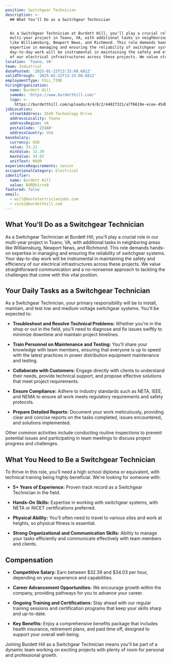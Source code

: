 ```yaml
---
position: Switchgear Technician
description: >-
  ## What You'll Do as a Switchgear Technician


  As a Switchgear Technician at Burdett Hill, you'll play a crucial role in our
  multi-year project in Toano, VA, with additional tasks in neighboring areas
  like Williamsburg, Newport News, and Richmond. This role demands hands-on
  expertise in managing and ensuring the reliability of switchgear systems. Your
  day-to-day work will be instrumental in maintaining the safety and efficiency
  of our electrical infrastructures across these projects. We value str...
location: 'Toano, VA'
team: Industrial
datePosted: '2025-01-23T13:33:08.681Z'
validThrough: '2025-02-22T13:33:08.681Z'
employmentType: FULL_TIME
hiringOrganization:
  name: Burdett Hill
  sameAs: 'https://www.burdetthill.com/'
  logo: >-
    https://burdetthill.com/uploads/4/4/8/2/44827321/a7f6619e-ecee-45db-ac13-7b1bffe6602c-4-5005-c.jpeg
jobLocation:
  streetAddress: 3549 Technology Drive
  addressLocality: Toano
  addressRegion: VA
  postalCode: '23168'
  addressCountry: USA
baseSalary:
  currency: USD
  value: 33.21
  minValue: 32.39
  maxValue: 34.03
  unitText: HOUR
experienceRequirements: senior
occupationalCategory: Electrical
identifier:
  name: Burdett Hill
  value: BURDh1rrw9
featured: false
email:
  - will@bestelectricianjobs.com
  - vicki@burdetthill.com
---
```




## What You'll Do as a Switchgear Technician

As a Switchgear Technician at Burdett Hill, you'll play a crucial role in our multi-year project in Toano, VA, with additional tasks in neighboring areas like Williamsburg, Newport News, and Richmond. This role demands hands-on expertise in managing and ensuring the reliability of switchgear systems. Your day-to-day work will be instrumental in maintaining the safety and efficiency of our electrical infrastructures across these projects. We value straightforward communication and a no-nonsense approach to tackling the challenges that come with this vital position.

## Your Daily Tasks as a Switchgear Technician

As a Switchgear Technician, your primary responsibility will be to install, maintain, and test low and medium voltage switchgear systems. You'll be expected to:

- **Troubleshoot and Resolve Technical Problems:** Whether you're in the shop or out in the field, you'll need to diagnose and fix issues swiftly to minimize downtime and maintain project timelines.
  
- **Train Personnel on Maintenance and Testing:** You'll share your knowledge with team members, ensuring that everyone is up to speed with the latest practices in power distribution equipment maintenance and testing.
  
- **Collaborate with Customers:** Engage directly with clients to understand their needs, provide technical support, and propose effective solutions that meet project requirements.

- **Ensure Compliance:** Adhere to industry standards such as NETA, IEEE, and NEMA to ensure all work meets regulatory requirements and safety protocols.

- **Prepare Detailed Reports:** Document your work meticulously, providing clear and concise reports on the tasks completed, issues encountered, and solutions implemented.

Other common activities include conducting routine inspections to prevent potential issues and participating in team meetings to discuss project progress and challenges.

## What You Need to Be a Switchgear Technician

To thrive in this role, you'll need a high school diploma or equivalent, with technical training being highly beneficial. We're looking for someone with:

- **5+ Years of Experience:** Proven track record as a Switchgear Technician in the field.
  
- **Hands-On Skills:** Expertise in working with switchgear systems, with NETA or NICET certifications preferred.
  
- **Physical Ability:** You'll often need to travel to various sites and work at heights, so physical fitness is essential.

- **Strong Organizational and Communication Skills:** Ability to manage your tasks efficiently and communicate effectively with team members and clients.

## Compensation

- **Competitive Salary:** Earn between $32.39 and $34.03 per hour, depending on your experience and capabilities.

- **Career Advancement Opportunities:** We encourage growth within the company, providing pathways for you to advance your career.

- **Ongoing Training and Certifications:** Stay ahead with our regular training sessions and certification programs that keep your skills sharp and up-to-date.

- **Key Benefits:** Enjoy a comprehensive benefits package that includes health insurance, retirement plans, and paid time off, designed to support your overall well-being.

Joining Burdett Hill as a Switchgear Technician means you'll be part of a dynamic team working on exciting projects with plenty of room for personal and professional growth.